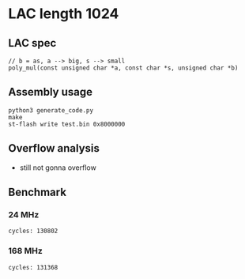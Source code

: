 # LAC length 1024

## LAC spec

```
// b = as, a --> big, s --> small
poly_mul(const unsigned char *a, const char *s, unsigned char *b)
```

## Assembly usage

```
python3 generate_code.py
make
st-flash write test.bin 0x8000000
```


## Overflow analysis

- still not gonna overflow

## Benchmark

### 24 MHz

```
cycles: 130802
```

### 168 MHz

```
cycles: 131368
```
